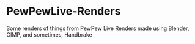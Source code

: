 # PewPewLive-Renders
Some renders of things from PewPew Live
Renders made using Blender, GIMP, and sometimes, Handbrake
